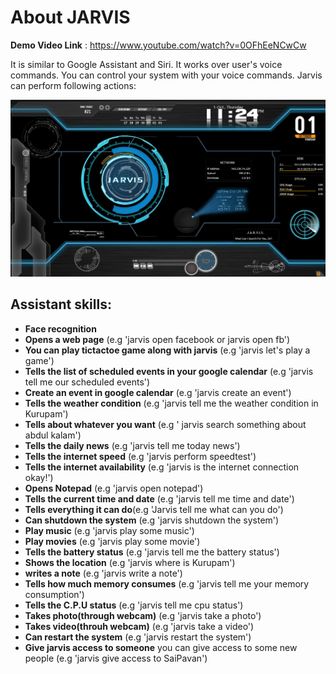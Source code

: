 #  About JARVIS

**Demo Video Link** : https://www.youtube.com/watch?v=0OFhEeNCwCw

It is similar to Google Assistant and Siri. It works over user's voice commands. You can control your system with your voice commands.
Jarvis can perform following actions:

<img src="Jarvis.png" width=100% height=70%>

## Assistant skills:
- **Face recognition**
- **Opens a web page** (e.g 'jarvis open facebook or jarvis open fb')
- **You can play tictactoe game along with jarvis** (e.g 'jarvis let's play a game')
- **Tells the list of scheduled events in your google calendar** (e.g 'jarvis tell me our scheduled events')
- **Create an event in google calendar** (e.g 'jarvis create an event')
- **Tells the weather condition** (e.g 'jarvis tell me the weather condition in Kurupam')
- **Tells about whatever you want** (e.g ' jarvis search something about abdul kalam')
- **Tells the daily news** (e.g 'jarvis tell me today news')
- **Tells the internet speed** (e.g 'jarvis perform speedtest')
- **Tells the internet availability** (e.g 'jarvis is the internet connection okay!')
- **Opens Notepad** (e.g 'jarvis open notepad')
- **Tells the current time and date** (e.g 'jarvis tell me time and date')
- **Tells everything it can do**(e.g 'Jarvis tell me what can you do')
- **Can shutdown the system** (e.g 'jarvis shutdown the system')
- **Play music** (e.g 'jarvis play some music')
- **Play movies** (e.g 'jarvis play some movie')
- **Tells the battery status** (e.g 'jarvis tell me the battery status')
- **Shows the location** (e.g 'jarvis where is Kurupam')
- **writes a note** (e.g 'jarvis write a note')
- **Tells how much memory consumes** (e.g 'jarvis tell me your memory consumption')
- **Tells the C.P.U status** (e.g 'jarvis tell me cpu status')
- **Takes photo(through webcam)** (e.g 'jarvis take a photo')
- **Takes video(throuh webcam)** (e.g 'jarvis take a video')
- **Can restart the system** (e.g 'jarvis restart the system')
- **Give jarvis access to someone** you can give access to some new people (e.g 'jarvis give access to SaiPavan') 
